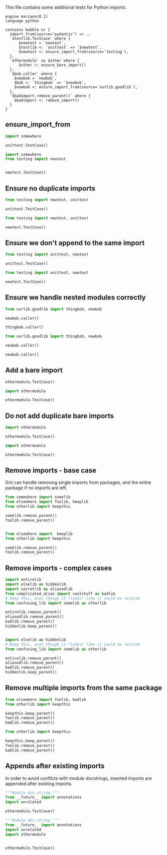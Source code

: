This file contains some additional tests for Python imports.

```grit
engine marzano(0.1)
language python

contains bubble or {
  import_from(source="pydantic") => .,
  `$testlib.TestCase` where {
      $newtest = `newtest`,
      $testlib <: `unittest` => `$newtest`,
      $newtest <: ensure_import_from(source=`testing`),
  },
  `othermodule` as $other where {
      $other <: ensure_bare_import()
  },
  `$bob.caller` where {
    $newbob = `newbob`,
    $bob <: `thingbob` => `$newbob`,
    $newbob <: ensure_import_from(source=`ourlib.goodlib`),
  },
  `$badimport.remove_parent()` where {
    $badimport <: remove_import()
  }
}
```

## ensure_import_from

```python
import somewhere

unittest.TestCase()
```

```python
import somewhere
from testing import newtest


newtest.TestCase()
```

## Ensure no duplicate imports

```python
from testing import newtest, unittest

unittest.TestCase()
```

```python
from testing import newtest, unittest

newtest.TestCase()
```

## Ensure we don't append to the same import

```python
from testing import unittest, newtest

unittest.TestCase()
```

```python
from testing import unittest, newtest

newtest.TestCase()
```

## Ensure we handle nested modules correctly

```python
from ourlib.goodlib import thingbob, newbob

newbob.caller()

thingbob.caller()
```

```python
from ourlib.goodlib import thingbob, newbob

newbob.caller()

newbob.caller()
```

## Add a bare import

```python
othermodule.TestCase()
```

```python
import othermodule

othermodule.TestCase()
```

## Do not add duplicate bare imports

```python
import othermodule

othermodule.TestCase()
```

```python
import othermodule

othermodule.TestCase()
```

## Remove imports - base case

Grit can handle removing single imports from packages, and the entire package if no imports are left.

```python
from somewhere import somelib
from elsewhere import foolib, keeplib
from otherlib import keepthis

somelib.remove_parent()
foolib.remove_parent()

```

```python

from elsewhere import  keeplib
from otherlib import keepthis

somelib.remove_parent()
foolib.remove_parent()

```

## Remove imports - complex cases

```python
import entirelib
import elselib as hiddenlib
import secretlib as aliasedlib
from complicated_alias import coolstuff as badlib
# Keep this, even though it *looks* like it could be related
from confusing_lib import somelib as otherlib

entirelib.remove_parent()
aliasedlib.remove_parent()
badlib.remove_parent()
hiddenlib.keep_parent()

```

```python

import elselib as hiddenlib
# Keep this, even though it *looks* like it could be related
from confusing_lib import somelib as otherlib

entirelib.remove_parent()
aliasedlib.remove_parent()
badlib.remove_parent()
hiddenlib.keep_parent()

```

## Remove multiple imports from the same package

```python
from elsewhere import foolib, badlib
from otherlib import keepthis

keepthis.keep_parent()
foolib.remove_parent()
badlib.remove_parent()

```

```python
from otherlib import keepthis

keepthis.keep_parent()
foolib.remove_parent()
badlib.remove_parent()
```

## Appends after existing imports

In order to avoid conflicts with module docstrings, inserted imports are appended after existing imports.

```python
"""Module doc-string."""
from __future__ import annotations
import unrelated

othermodule.TestCase()
```

```python
"""Module doc-string."""
from __future__ import annotations
import unrelated
import othermodule


othermodule.TestCase()
```
